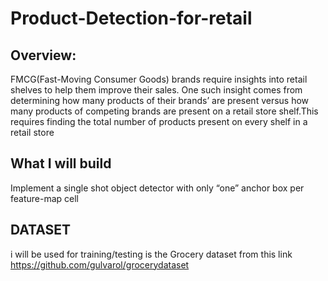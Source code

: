 # Product-Detection-for-retail

## Overview:
   FMCG(Fast-Moving Consumer Goods) brands require insights into retail shelves to help them improve their sales. One such insight comes from determining how many products of their brands’ are present versus how many products of competing brands are present on a retail store shelf.This requires finding the total number of products present on every shelf in a retail store
   
## What I will build 
 Implement a single shot object detector with only “one” anchor box per feature-map cell
 
## DATASET 
 i will be used for training/testing is the Grocery dataset from this link https://github.com/gulvarol/grocerydataset
 
 

